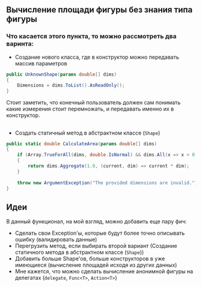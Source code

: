 ## Вычисление площади фигуры без знания типа фигуры
### Что касается этого пункта, то можно рассмотреть два варинта:
* Создание нового класса, где в конструктор можно передавать массив параметров
```C#
public UnknownShape(params double[] dims)
{
	Dimensions = dims.ToList().AsReadOnly();
}
```
Стоит заметить, что конечный пользователь должен сам понимать какие измерения стоит перемножать, и передавать именно их в конструктор.
##
* Создать статичный метод в абстрактном классе (`Shape`)
```C#
public static double CalculateArea(params double[] dims)
{
	if (Array.TrueForAll(dims, double.IsNormal) && dims.All(x => x > 0))
	{
		return dims.Aggregate(1.0, (current, dim) => current * dim);
	}
	
	throw new ArgumentException("The provided dimensions are invalid.");
}
```

## Идеи
В данный функционал, на мой взгляд, можно добавить еще пару фич:
* Сделать свои Exception'ы, которые будут более точно описывать ошибку (валидировать данные)
* Перегрузить метод, если выбирать второй вариант (Создание статичного метода в абстрактном классе (`Shape`))
* Добавить больше Shape'ов, больше конструкторов в уже имеющиеся (вычисление площадей исходя из других данных)
* Мне кажется, что можно сделать вычисление анонимной фигуры на делегатах (`delegate`, `Func<T>`, `Action<T>`)
